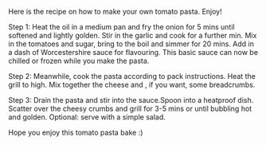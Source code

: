 Here is the recipe on how to make your 
own tomato pasta. Enjoy!

Step 1: Heat the oil in a medium pan and fry the onion for 5 mins until softened and lightly golden. Stir in the garlic and cook for a further min. Mix in the tomatoes and sugar, bring to the boil and simmer for 20 mins. Add in a dash of Worcestershire sauce for flavouring. This basic sauce can now be chilled or frozen while you make the pasta.

Step 2: Meanwhile, cook the pasta according to pack instructions. Heat the grill to high. Mix together the cheese and , if you want, some breadcrumbs.

Step 3: Drain the pasta and stir into the sauce.Spoon into a heatproof dish. Scatter over the cheesy crumbs and grill for 3-5 mins or until bubbling hot and golden. Optional: serve with a simple salad.

Hope you enjoy this tomato pasta bake :)